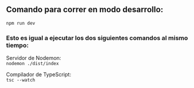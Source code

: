 ## Comando para correr en modo desarrollo:
```npm run dev```

### Esto es igual a ejecutar los dos siguientes comandos al mismo tiempo:
Servidor de Nodemon: \
```nodemon ./dist/index```  

Compilador de TypeScript: \
```tsc --watch```